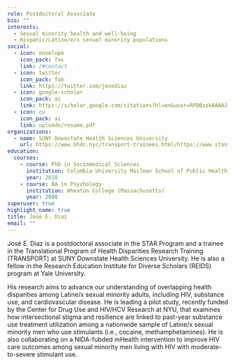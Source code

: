 ```yaml
---
role: Postdoctoral Associate
bio: ""
interests:
  - Sexual minority health and well-being
  - Hispanic/Latino/e/x sexual minority populations
social:
  - icon: envelope
    icon_pack: fas
    link: /#contact
  - icon: twitter
    icon_pack: fab
    link: https://twitter.com/josediaz
  - icon: google-scholar
    icon_pack: ai
    link: https://scholar.google.com/citations?hl=en&user=RPDBzokAAAAJ
  - icon: cv
    icon_pack: ai
    link: uploads/resume.pdf
organizations:
  - name: SUNY Downstate Health Sciences University
    url: https://www.bhdc.nyc/transport-trainees.html/https://www.stanford.edu/
education:
  courses:
    - course: PhD in Sociomedical Sciences
      institution: Columbia University Mailman School of Public Health
      year: 2018
    - course: BA in Psychology
      institution: Wheaton College (Massachusetts)
      year: 2008
superuser: true
highlight_name: true
title: José E. Diaz
email: ""
---
```

José E. Diaz is a postdoctoral associate in the STAR Program and a trainee in the Translational Program of Health Disparities Research Training (TRANSPORT) at SUNY Downstate Health Sciences University. He is also a fellow in the Research Education Institute for Diverse Scholars (REIDS) program at Yale University. 

His research aims to advance our understanding of overlapping health disparities among Latine/x sexual minority adults, including HIV, substance use, and cardiovascular disease. He is leading a pilot study, recently funded by the Center for Drug Use and HIV/HCV Research at NYU, that examines how intersectional stigma and resilience are linked to past-year substance use treatment utilization among a nationwide sample of Latine/x sexual minority men who use stimulants (i.e., cocaine, methamphetamines). He is also collaborating on a NIDA-fubded mHealth intervention to improve HIV care outcomes among sexual minority men living with HIV with moderate-to-severe stimulant use.
